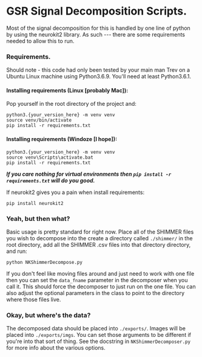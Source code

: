 # GSR Signal Decomposition Scripts.
Most of the signal decomposition for this is handled by one line of python by using
the neurokit2 library. As such --- there are some requirements needed to allow this to run.

### Requirements.
Should note - this code had only been tested by your main man Trev on a Ubuntu Linux
machine using Python3.6.9. You'll need at least Python3.6.1.

#### Installing requirements (Linux [probably Mac]):

Pop yourself in the root directory of the project and:

```
python3.{your_version_here} -m venv venv
source venv/bin/activate
pip install -r requirements.txt
```

#### Installing requirements (Windoze [I hope]):

```
python3.{your_version_here} -m venv venv
source venv\Scripts\activate.bat
pip install -r requirements.txt
```

***If you care nothing for virtual environments then `pip install -r requirements.txt` will do you good.***

If neurokit2 gives you a pain when install requirements:

```
pip install neurokit2
```

### Yeah, but then what?

Basic usage is pretty standard for right now. Place all of the SHIMMER files you wish to
decompose into the create a directory called `./shimmer/` in the root directory,
add all the SHIMMER .csv files into that directory directory, and run:

`python NKShimmerDecompose.py`

If you don't feel like moving files around and just need to work with one file then
you can set the `data_fname` parameter in the decomposer when you call it. This should
force the decomposer to just run on the one file. You can also adjust the optional
parameters in the class to point to the directory where those files live.

### Okay, but where's the data?

The decomposed data should be placed into `./exports/`. Images will be placed into
`./exports/imgs`. You can set those arguments to be different if you're into that
sort of thing. See the docstring in `NKShimmerDecomposer.py` for more info about
the various options.
